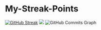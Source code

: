 # My-Streak-Points
[![GitHub Streak](https://streak-stats.demolab.com/?user=AnandJnairGit)](https://git.io/streak-stats)
<img src="https://github-readme-streak-stats.herokuapp.com/?user=AnandJnairGit&theme=dark&hide_border=true"/>
<img src="https://activity-graph.herokuapp.com/graph?username=AnandJNairGit&bg_color=1c1917&color=ffffff&line=3382ed&point=ffffff&area_color=1c1917&area=true&hide_border=true&custom_title=GitHub%20Commits%20Graph" alt="GitHub Commits Graph" />
